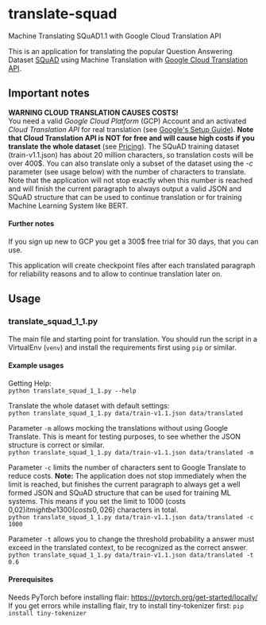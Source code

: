 # translate-squad  
Machine Translating SQuAD1.1 with Google Cloud Translation API
 
This is an application for translating the popular Question Answering Dataset 
[SQuAD](https://rajpurkar.github.io/SQuAD-explorer/) using Machine Translation with 
[Google Cloud Translation API](https://cloud.google.com/translate/docs). 

## Important notes
**WARNING CLOUD TRANSLATION CAUSES COSTS!**   
You need a valid *Google Cloud Platform* (GCP) Account and an activated *Cloud Translation API* for real translation 
(see [Google's  Setup Guide](https://cloud.google.com/translate/docs/setup)). **Note that Cloud Translation API is NOT 
for free and will cause high costs if you translate the whole dataset** 
(see [Pricing](https://cloud.google.com/translate/pricing/)). The 
SQuAD training dataset (train-v1.1.json) has about 20 million characters, so translation costs will be over 400$. 
You can also translate only a subset of the dataset using the *-c* parameter (see usage below) with the number of 
characters to translate. Note that the application will not stop exactly when this number is reached and will finish 
the current paragraph to always output a valid JSON and SQuAD structure that can be used to continue translation or for 
training Machine Learning System like BERT. 

#### Further notes
If you sign up new to GCP you get a 300$ free trial for 30 days, that you can use.

This application will create checkpoint files after each translated paragraph for reliability reasons and to allow 
to continue translation later on.
  
## Usage

### translate_squad_1_1.py
The main file and starting point for translation. You should run the script in a VirtualEnv (`venv`) and install the 
requirements first using `pip` or similar.


#### Example usages
Getting Help:  
`python translate_squad_1_1.py --help` 

Translate the whole dataset with default settings:   
`python translate_squad_1_1.py data/train-v1.1.json data/translated` 

Parameter `-m` allows mocking the translations without using Google Translate. This is meant 
for testing purposes, to see whether the JSON structure is correct or similar.  
`python translate_squad_1_1.py data/train-v1.1.json data/translated -m`  

Parameter `-c` limits the number of characters sent to Google Translate to reduce costs. **Note:** The 
application does not stop immediately when the limit is reached, but finishes the current paragraph to 
always get a well formed JSON and SQuAD structure that can be used for training ML systems. This means 
if you set the limit to 1000 (costs 0,02$) it might be 1300 (costs 0,026$) characters in total.  
`python translate_squad_1_1.py data/train-v1.1.json data/translated -c 1000`

Parameter `-t` allows you to change the threshold probability a answer must exceed in the 
translated context, to be recognized as the correct answer.  
`python translate_squad_1_1.py data/train-v1.1.json data/translated -t 0.6` 

#### Prerequisites
 
Needs PyTorch before installing flair: https://pytorch.org/get-started/locally/  
If you get errors while installing flair, try to install tiny-tokenizer first: `pip install tiny-tokenizer`